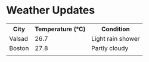 # Weather Updates

<!-- WEATHER-UPDATE-START -->
<table><tr><th>City</th><th>Temperature (°C)</th><th>Condition</th></tr><tr><td>Valsad</td><td>26.7</td><td>Light rain shower</td></tr><tr><td>Boston</td><td>27.8</td><td>Partly cloudy</td></tr><tr><td></td><td></td><td></td></tr></table>
<!-- WEATHER-UPDATE-END -->
